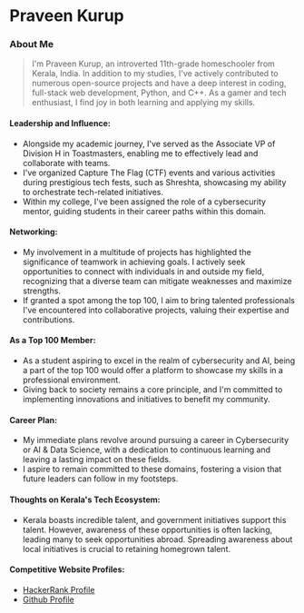 # Praveen Kurup

### About Me

> I'm Praveen Kurup, an introverted 11th-grade homeschooler from Kerala, India. In addition to my studies, I've actively contributed to numerous open-source projects and have a deep interest in coding, full-stack web development, Python, and C++. As a gamer and tech enthusiast, I find joy in both learning and applying my skills.

#### Leadership and Influence:

- Alongside my academic journey, I've served as the Associate VP of Division H in Toastmasters, enabling me to effectively lead and collaborate with teams.
- I've organized Capture The Flag (CTF) events and various activities during prestigious tech fests, such as Shreshta, showcasing my ability to orchestrate tech-related initiatives.
- Within my college, I've been assigned the role of a cybersecurity mentor, guiding students in their career paths within this domain.

#### Networking:

- My involvement in a multitude of projects has highlighted the significance of teamwork in achieving goals. I actively seek opportunities to connect with individuals in and outside my field, recognizing that a diverse team can mitigate weaknesses and maximize strengths.
- If granted a spot among the top 100, I aim to bring talented professionals I've encountered into collaborative projects, valuing their expertise and contributions.

#### As a Top 100 Member:

- As a student aspiring to excel in the realm of cybersecurity and AI, being a part of the top 100 would offer a platform to showcase my skills in a professional environment.
- Giving back to society remains a core principle, and I'm committed to implementing innovations and initiatives to benefit my community.

#### Career Plan:

- My immediate plans revolve around pursuing a career in Cybersecurity or AI & Data Science, with a dedication to continuous learning and leaving a lasting impact on these fields.
- I aspire to remain committed to these domains, fostering a vision that future leaders can follow in my footsteps.

#### Thoughts on Kerala's Tech Ecosystem:

- Kerala boasts incredible talent, and government initiatives support this talent. However, awareness of these opportunities is often lacking, leading many to seek opportunities abroad. Spreading awareness about local initiatives is crucial to retaining homegrown talent.

#### Competitive Website Profiles:

- [HackerRank Profile](https://www.hackerrank.com/praveenkurup1975)
- [Github Profile](https://github.com/Praveen-debug)
